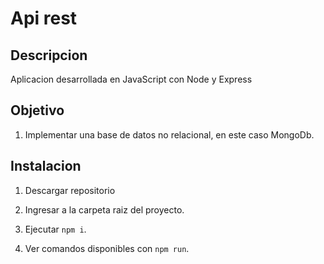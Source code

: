 # Api rest

## Descripcion

Aplicacion desarrollada en JavaScript con Node y Express

## Objetivo

1. Implementar una base de datos no relacional, en este caso MongoDb.

## Instalacion

1. Descargar repositorio

2. Ingresar a la carpeta raiz del proyecto.
 
3. Ejecutar `npm i`.

4. Ver comandos disponibles con `npm run`.
